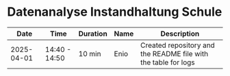 # Datenanalyse Instandhaltung Schule

| Date       | Time            | Duration | Name     | Description                  |
|------------|-----------------|----------|----------|------------------------------|
| 2025-04-01 | 14:40 - 14:50   | 10 min   | Enio     | Created repository and the README file with the table for logs      |
